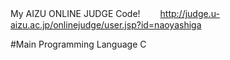 My AIZU ONLINE JUDGE Code!　　
<http://judge.u-aizu.ac.jp/onlinejudge/user.jsp?id=naoyashiga>

#Main Programming Language
C